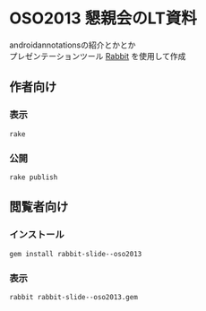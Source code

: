 # OSO2013 懇親会のLT資料

androidannotationsの紹介とかとか  
プレゼンテーションツール [Rabbit](http://rabbit-shocker.org/ja/) を使用して作成

## 作者向け

### 表示

    rake

### 公開

    rake publish

## 閲覧者向け

### インストール

    gem install rabbit-slide--oso2013

### 表示

    rabbit rabbit-slide--oso2013.gem

